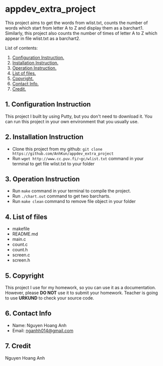# appdev_extra_project

This project aims to get the words from wlist.txt, counts the number of words which start from letter A to Z and display them 
as a barchart1. Similarly, this project also counts the number of times of letter A to Z which appear in file wlist.txt as a 
barchart2. 

List of contents: 

1. [Configuration Instruction.](https://github.com/AnhKun/appdev_extra_project/blob/master/README.md#1-configuration-instruction) 
2. [Installation Instruction.](https://github.com/AnhKun/appdev_extra_project/blob/master/README.md#2-installation-instruction) 
3. [Operation Instruction.](https://github.com/AnhKun/appdev_extra_project/blob/master/README.md#3-operation-instruction)
4. [List of files.](https://github.com/AnhKun/appdev_extra_project/blob/master/README.md#4-list-of-files) 
5. [Copyright.](https://github.com/AnhKun/appdev_extra_project/blob/master/README.md#5-copyright) 
6. [Contact Info.](https://github.com/AnhKun/appdev_extra_project/blob/master/README.md#6-contact-info) 
7. [Credit.](https://github.com/AnhKun/appdev_extra_project/blob/master/README.md#7-credit)

## 1. Configuration Instruction

This project I built by using Putty, but you don't need to download it. You can run this project in your own 
environment that you usually use.

## 2. Installation Instruction

- Clone this project from my github: `git clone https://github.com/AnhKun/appdev_extra_project` 
- Run `wget http://www.cc.puv.fi/~gc/wlist.txt` command in your terminal to get file wlist.txt to your folder

## 3. Operation Instruction

- Run `make` command in your terminal to compile the project. 
- Run `./chart.out` command to get two barcharts. 
- Run `make clean` command to remove file object in your folder

## 4. List of files

- makefile 
- README.md 
- main.c 
- count.c 
- count.h 
- screen.c 
- screen.h

## 5. Copyright

This project I use for my homework, so you can use it as a documentation. However, please **DO NOT** use it to submit your homework. 
Teacher is going to use **URKUND** to check your source code.

## 6. Contact Info

* Name: Nguyen Hoang Anh 
* Email: nganhh014@gmail.com

## 7. Credit

Nguyen Hoang Anh
